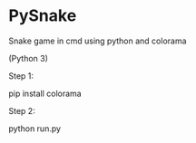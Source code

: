 # PySnake
Snake game in cmd using python and colorama

(Python 3)

Step 1:

  pip install colorama

Step 2:

  python run.py
